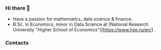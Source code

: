 ### Hi there 👋
* Have a passion for mathematics, data science & finance.
* B.Sc. in Economics, minor in Data Science at (National Research University "Higher School of Economics")[https://www.hse.ru/en/] . 

### Contacts
